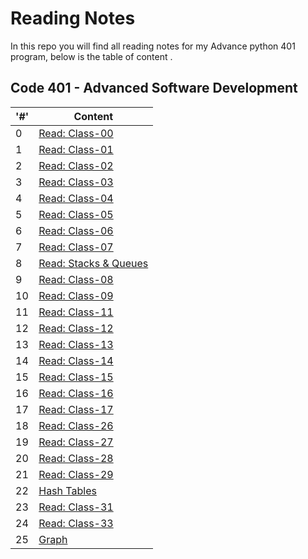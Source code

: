 # Reading Notes

In this repo you will find all reading notes for my Advance python 401 program, below is the table of content .

## Code 401 - Advanced Software Development

|'#' |  Content |
| ------------ | ------------- |
| 0  | [Read: Class-00](./Advance-Python-401/Prep-work-reading/Class-00%20reading.md)|
| 1  | [Read: Class-01](./Advance-Python-401/class-01.md)|
| 2  | [Read: Class-02](./Advance-Python-401/class-02.md)|
| 3  | [Read: Class-03](./Advance-Python-401/class-03.md)|
| 4  | [Read: Class-04](./Advance-Python-401/class-04.md)|
| 5  | [Read: Class-05](./Advance-Python-401/class-05.md)|
| 6  | [Read: Class-06](./Advance-Python-401/class-06.md)|
| 7  | [Read: Class-07](./Advance-Python-401/class-07.md)|
| 8  | [Read: Stacks & Queues](./Advance-Python-401/stacks_&_queues.md)|
| 9  | [Read: Class-08](./Advance-Python-401/class-08.md)|
| 10 | [Read: Class-09](./Advance-Python-401/class-09.md)|
| 11 | [Read: Class-11](./Advance-Python-401/class-11.md)|
| 12 | [Read: Class-12](./Advance-Python-401/class-12.md)|
| 13 | [Read: Class-13](./Advance-Python-401/class-13.md)|
| 14 | [Read: Class-14](./Advance-Python-401/class-14.md)|
| 15 | [Read: Class-15](./Advance-Python-401/class-15.md)|
| 16 | [Read: Class-16](./Advance-Python-401/class-16.md)|
| 17 | [Read: Class-17](./Advance-Python-401/class-17.md)|
| 18 | [Read: Class-26](./Advance-Python-401/class-26.md)|
| 19 | [Read: Class-27](./Advance-Python-401/class-27.md)|
| 20 | [Read: Class-28](./Advance-Python-401/class-28.md)|
| 21 | [Read: Class-29](./Advance-Python-401/class-29.md)|
| 22 | [Hash Tables](./Advance-Python-401/hash_tables.md)|
| 23 | [Read: Class-31](./Advance-Python-401/class-31.md)|
| 24 | [Read: Class-33](./Advance-Python-401/class-33.md)|
| 25 | [Graph](./Advance-Python-401/graph.md)|
